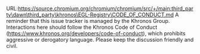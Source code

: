 URL:https://source.chromium.org/chromium/chromium/src/+/main:third_party\dawn\third_party\khronos\EGL-Registry\CODE_OF_CONDUCT.md
A reminder that this issue tracker is managed by the Khronos Group. Interactions here should follow the Khronos Code of Conduct (https://www.khronos.org/developers/code-of-conduct), which prohibits aggressive or derogatory language. Please keep the discussion friendly and civil.
